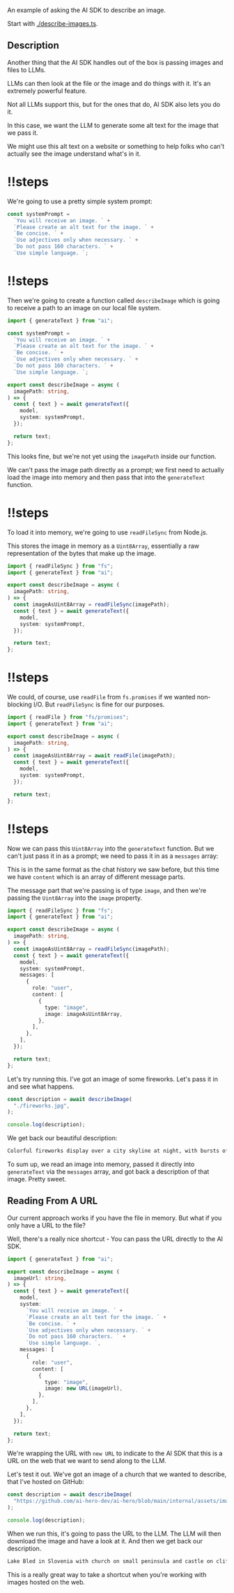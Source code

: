 An example of asking the AI SDK to describe an image.

Start with [./describe-images.ts](./describe-images.ts).

## Description

Another thing that the AI SDK handles out of the box is passing images and files to LLMs.

LLMs can then look at the file or the image and do things with it. It's an extremely powerful feature.

Not all LLMs support this, but for the ones that do, AI SDK also lets you do it.

In this case, we want the LLM to generate some alt text for the image that we pass it.

We might use this alt text on a website or something to help folks who can't actually see the image understand what's in it.

<Scrollycoding>

# !!steps

We're going to use a pretty simple system prompt:

```ts ! example.ts
const systemPrompt =
  `You will receive an image. ` +
  `Please create an alt text for the image. ` +
  `Be concise. ` +
  `Use adjectives only when necessary. ` +
  `Do not pass 160 characters. ` +
  `Use simple language. `;
```

# !!steps

Then we're going to create a function called `describeImage` which is going to receive a path to an image on our local file system.

```ts ! example.ts
import { generateText } from "ai";

const systemPrompt =
  `You will receive an image. ` +
  `Please create an alt text for the image. ` +
  `Be concise. ` +
  `Use adjectives only when necessary. ` +
  `Do not pass 160 characters. ` +
  `Use simple language. `;

export const describeImage = async (
  imagePath: string,
) => {
  const { text } = await generateText({
    model,
    system: systemPrompt,
  });

  return text;
};
```

</Scrollycoding>

This looks fine, but we're not yet using the `imagePath` inside our function.

We can't pass the image path directly as a prompt; we first need to actually load the image into memory and then pass that into the `generateText` function.

<Scrollycoding>

# !!steps

To load it into memory, we're going to use `readFileSync` from Node.js.

This stores the image in memory as a `Uint8Array`, essentially a raw representation of the bytes that make up the image.

```ts ! example.ts
import { readFileSync } from "fs";
import { generateText } from "ai";

export const describeImage = async (
  imagePath: string,
) => {
  const imageAsUint8Array = readFileSync(imagePath);
  const { text } = await generateText({
    model,
    system: systemPrompt,
  });

  return text;
};
```

# !!steps

We could, of course, use `readFile` from `fs.promises` if we wanted non-blocking I/O. But `readFileSync` is fine for our purposes.

```ts ! example.ts
import { readFile } from "fs/promises";
import { generateText } from "ai";

export const describeImage = async (
  imagePath: string,
) => {
  const imageAsUint8Array = await readFile(imagePath);
  const { text } = await generateText({
    model,
    system: systemPrompt,
  });

  return text;
};
```

# !!steps

Now we can pass this `Uint8Array` into the `generateText` function. But we can't just pass it in as a prompt; we need to pass it in as a `messages` array:

This is in the same format as the chat history we saw before, but this time we have `content` which is an array of different message parts.

The message part that we're passing is of type `image`, and then we're passing the `Uint8Array` into the `image` property.

```ts ! example.ts
import { readFileSync } from "fs";
import { generateText } from "ai";

export const describeImage = async (
  imagePath: string,
) => {
  const imageAsUint8Array = readFileSync(imagePath);
  const { text } = await generateText({
    model,
    system: systemPrompt,
    messages: [
      {
        role: "user",
        content: [
          {
            type: "image",
            image: imageAsUint8Array,
          },
        ],
      },
    ],
  });

  return text;
};
```

</Scrollycoding>

Let's try running this. I've got an image of some fireworks. Let's pass it in and see what happens.

```ts
const description = await describeImage(
  "./fireworks.jpg",
);

console.log(description);
```

We get back our beautiful description:

```bash
Colorful fireworks display over a city skyline at night, with bursts of red, white, and blue reflections on the water. Spectators watch from the shoreline.
```

To sum up, we read an image into memory, passed it directly into `generateText` via the `messages` array, and got back a description of that image. Pretty sweet.

## Reading From A URL

Our current approach works if you have the file in memory. But what if you only have a URL to the file?

Well, there's a really nice shortcut - You can pass the URL directly to the AI SDK.

```ts
import { generateText } from "ai";

export const describeImage = async (
  imageUrl: string,
) => {
  const { text } = await generateText({
    model,
    system:
      `You will receive an image. ` +
      `Please create an alt text for the image. ` +
      `Be concise. ` +
      `Use adjectives only when necessary. ` +
      `Do not pass 160 characters. ` +
      `Use simple language. `,
    messages: [
      {
        role: "user",
        content: [
          {
            type: "image",
            image: new URL(imageUrl),
          },
        ],
      },
    ],
  });

  return text;
};
```

We're wrapping the URL with `new URL` to indicate to the AI SDK that this is a URL on the web that we want to send along to the LLM.

Let's test it out. We've got an image of a church that we wanted to describe, that I've hosted on GitHub:

```ts
const description = await describeImage(
  "https://github.com/ai-hero-dev/ai-hero/blob/main/internal/assets/image.jpg?raw=true",
);

console.log(description);
```

When we run this, it's going to pass the URL to the LLM. The LLM will then download the image and have a look at it. And then we get back our description.

```bash
Lake Bled in Slovenia with church on small peninsula and castle on cliff, surrounded by mountains. Calm water reflects buildings and autumn trees.
```

This is a really great way to take a shortcut when you're working with images hosted on the web.

